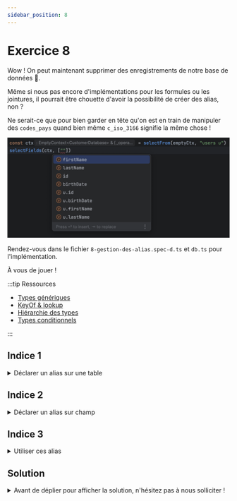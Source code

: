 ```yaml
---
sidebar_position: 8
---
```


# Exercice 8

Wow ! On peut maintenant supprimer des enregistrements de notre base de données 🎉.

Même si nous pas encore d'implémentations pour les formules ou les jointures, il pourrait être chouette d'avoir la possibilité de créer des alias, non ?

Ne serait-ce que pour bien garder en tête qu'on est en train de manipuler des `codes_pays` quand bien même `c_iso_3166` signifie la même chose !

![aliases autocomplete](img/aliases_autocomplete.png)

Rendez-vous dans le fichier `8-gestion-des-alias.spec-d.ts` et `db.ts` pour l'implémentation.

À vous de jouer !

:::tip Ressources

- [Types génériques](../typescript/generic.md)
- [KeyOf & lookup](../typescript/keyof-lookup.md)
- [Hiérarchie des types](../typescript/type-hierarchy.md)
- [Types conditionnels](../typescript/conditional-types.md)

:::

## Indice 1

<details>
  <summary>Déclarer un alias sur une table</summary>
  
  Comment déclarer un alias (ou pas !) ? En effet la subtilité ici est que dans la déclaration de seléction d'une table on pourra avoir soit `le_nom_de_la_table` ou bien `le_nom_de_la_table son_alias`.

  Avant de savoir comment nous utiliserons cet alias ensuite nous pouvons déjà tenter d'expliquer à Typescript que les deux formes peuvent être employées.
  
</details>

## Indice 2

<details>
  <summary>Déclarer un alias sur champ</summary>
  
  C'est un peu le même cas que pour une table, il faut seulement prendre en compte la syntaxe ` as ` (qui sépare le nom du champs et son alias) en compte.
  
</details>

## Indice 3

<details>
  <summary>Utiliser ces alias</summary>
  
  Pour savoir si une syntaxe est acceptable il va par exemple falloir déterminer si, une table est aliasée ou non. Dans ce cas on peut se demander si son invocation `extends` une structure du type `le_nom_de_la_table son_alias` on non !   
</details>

## Solution

<details>
  <summary>Avant de déplier pour afficher la solution, n'hésitez pas à nous solliciter ! </summary>

Alias sur les tables :

```ts
type AliasedTabled<TB> = `${TB & string} ${string}`;
//                              ^? la table  ^? son alias
type TableOrAlias<TB> = TB | AliasedTabled<TB>;

type AnyTable<Ctx extends AnyEmptyContext> = TableOrAlias<keyof Ctx["$db"]>;

export const selectFrom = <
  Ctx extends AnyEmptyContext,
  TB extends AnyTable<Ctx>
>(
  ctx: Ctx,
  tableName: TB
) => ({
  ...ctx,
  _operation: "select" as const,
  _table: tableName,
});
```

Alias sur les champs

```ts
type AnyDB = Record<string, Record<string, any>>

type AliasableField<DB extends AnyDB, TB extends keyof DB> =
  | keyof DB[TB]
  | `${keyof DB[TB] & string} as ${string}`;

export type ExplicitableField<
  DB extends AnyDB,
  TB extends keyof DB
> = TB extends `${infer Table} ${infer Alias}`
  ? AliasableField<DB, Table> | `${Alias}.${AliasableField<DB, Table> & string}`
  : //                               ^? l'alias de la table
    | AliasableField<DB, TB>
    | `${TB & string}.${AliasableField<DB, TB> & string}`;

export const selectFields = <Ctx extends AnySelectableContext>(
  ctx: Ctx,
  fieldNames: ExplicitableField<Ctx["$db"], Ctx["_table"]>[]
) => ({
  ...ctx,
  _fields: fieldNames,
});
```

</details>
